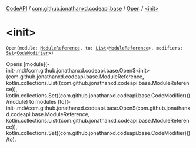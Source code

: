 [CodeAPI](../../index.md) / [com.github.jonathanxd.codeapi.base](../index.md) / [Open](index.md) / [&lt;init&gt;](.)

# &lt;init&gt;

`Open(module: `[`ModuleReference`](../-module-reference/index.md)`, to: `[`List`](https://kotlinlang.org/api/latest/jvm/stdlib/kotlin.collections/-list/index.html)`<`[`ModuleReference`](../-module-reference/index.md)`>, modifiers: `[`Set`](https://kotlinlang.org/api/latest/jvm/stdlib/kotlin.collections/-set/index.html)`<`[`CodeModifier`](../-code-modifier/index.md)`>)`

Opens [module](-init-.md#com.github.jonathanxd.codeapi.base.Open$<init>(com.github.jonathanxd.codeapi.base.ModuleReference, kotlin.collections.List((com.github.jonathanxd.codeapi.base.ModuleReference)), kotlin.collections.Set((com.github.jonathanxd.codeapi.base.CodeModifier)))/module) to modules [to](-init-.md#com.github.jonathanxd.codeapi.base.Open$<init>(com.github.jonathanxd.codeapi.base.ModuleReference, kotlin.collections.List((com.github.jonathanxd.codeapi.base.ModuleReference)), kotlin.collections.Set((com.github.jonathanxd.codeapi.base.CodeModifier)))/to).

